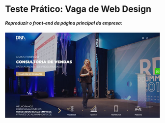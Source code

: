 <h1>Teste Prático: Vaga de Web Design</h1>


<h5>Reproduzir o front-end da página principal da empresa:</h5>



![image](./tela_site.JPG)

